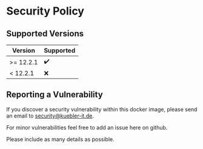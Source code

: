 # Security Policy

## Supported Versions

| Version   | Supported          |
| --------- | ------------------ |
| >= 12.2.1 | :heavy_check_mark: |
| < 12.2.1  | :x:                |

## Reporting a Vulnerability

If you discover a security vulnerability within this docker image,
please send an email to <security@kuebler-it.de>.

For minor vulnerabilities feel free to add an issue here on github.

Please include as many details as possible.
